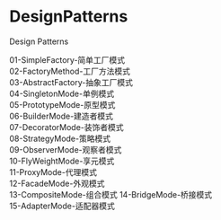 # DesignPatterns
Design Patterns

01-SimpleFactory-简单工厂模式  
02-FactoryMethod-工厂方法模式  
03-AbstractFactory-抽象工厂模式  
04-SingletonMode-单例模式    
05-PrototypeMode-原型模式    
06-BuilderMode-建造者模式  
07-DecoratorMode-装饰者模式  
08-StrategyMode-策略模式  
09-ObserverMode-观察者模式  
10-FlyWeightMode-享元模式  
11-ProxyMode-代理模式  
12-FacadeMode-外观模式  
13-CompositeMode-组合模式
14-BridgeMode-桥接模式  
15-AdapterMode-适配器模式  

